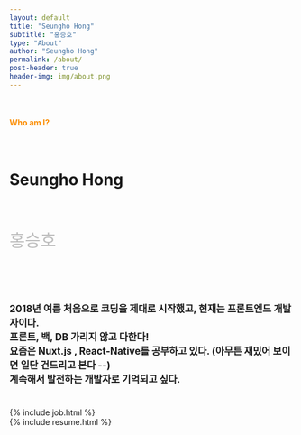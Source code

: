 ```yaml
---
layout: default
title: "Seungho Hong"
subtitle: "홍승호"
type: "About"
author: "Seungho Hong"
permalink: /about/
post-header: true
header-img: img/about.png
---
```

<br/>
<h4 style="color:#FB8C00">Who am I?<h4>
<br/>
<h1>Seungho Hong</h1>
<br/>
<p style="font-size:30px;color:#BDBDBD;">홍승호</p>

<br/>
<br/>

<h4 style="font-size:17px; font-weight:bold;">

2018년 여름 처음으로 코딩을 제대로 시작했고, 현재는 프론트엔드 개발자이다. 
<br/>
프론트, 백, DB 가리지 않고 다한다!
<br/>
요즘은 Nuxt.js , React-Native를 공부하고 있다. (아무튼 재밌어 보이면 일단 건드리고 본다 --) 
<br/>
계속해서 발전하는 개발자로 기억되고 싶다.

</h4>

<br />
{% include job.html %}

<br />
{% include resume.html %}